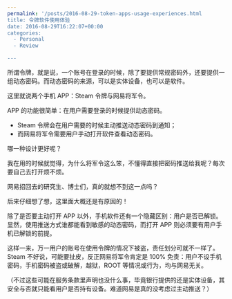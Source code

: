 ```yaml
---
permalink: '/posts/2016-08-29-token-apps-usage-experiences.html
title: 令牌软件使用体验
date: 2016-08-29T16:22:07+00:00
categories:
  - Personal
  - Review

---
```




所谓令牌，就是说，一个账号在登录的时候，除了要提供常规密码外，还要提供一组动态密码。而动态密码的来源，可以是实体设备，也可以是软件。

这里就说两个手机 APP：Steam 令牌与网易将军令。

APP 的功能很简单：在用户需要登录的时候提供动态密码。

  * Steam 令牌会在用户需要的时候主动推送动态密码到通知；
  * 而网易将军令需要用户手动打开软件查看动态密码。

哪一种设计更好呢？

<!--more-->

我在用的时候就觉得，为什么将军令这么笨，不懂得直接把密码推送给我呢？每次要自己去打开烦不烦。

网易招回去的研究生、博士们，真的就想不到这一点吗？

后来仔细想了想，这里面大概还是有原因的！

除了是否要主动打开 APP 以外，手机软件还有一个隐藏区别：用户是否已解锁。显然，使用推送方式谁都能看到敏感的动态密码，而打开 APP 则必须要有用户手机已解锁的前提。

这样一来，万一用户的账号在使用令牌的情况下被盗，责任划分可就不一样了。Steam 不好说，可能要扯皮，反正网易将军令肯定是 100% 免责：用户不设手机密码，手机密码被盗或破解，越狱，ROOT 等情况或行为，均与网易无关。

（不过这些可能在服务条款里声明也没什么事，毕竟银行提供的还是实体设备，其安全与否就只能看用户是否持有设备。难道网易是真的没考虑过主动推送？）
